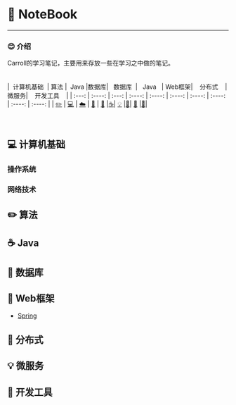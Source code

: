 

# 📕 NoteBook

------------

### 😊 介绍

Carroll的学习笔记，主要用来存放一些在学习之中做的笔记。
<br>
<br>
<br>
| &nbsp;计算机基础&nbsp; | 算法 | &nbsp;Java&nbsp;|数据库| &nbsp;&nbsp;数据库&nbsp;&nbsp;|&nbsp;&nbsp;&nbsp;Java&nbsp;&nbsp;&nbsp;|         Web框架| &nbsp;&nbsp;&nbsp;分布式&nbsp;&nbsp;&nbsp; |微服务| &nbsp;&nbsp;&nbsp;开发工具&nbsp;&nbsp;&nbsp; |
| :---: | :----: | :---: | :----: | :----: | :----: | :----: | :----: | :----: | :----: |
| [:pencil2:](#pencil2-算法) | [:computer:](#computer-操作系统) | [:cloud:](#cloud-网络) | [:art:](#art-面向对象) | [:floppy_disk:](#floppy_disk-数据库) |[:coffee:](#coffee-java)| [:bulb:](#bulb-系统设计) |[:wrench:](#wrench-工具)| [:watermelon:](#watermelon-编码实践) |[:memo:](#memo-后记)|

<br>

## 💻 计算机基础
### 操作系统
### 网络技术

## ✏️ 算法

## ☕️ Java

## 💾 数据库

## 📝 Web框架
- [Spring](notes/Spring.md)

## 🎨 分布式

## 💡 微服务

## 🔧 开发工具








